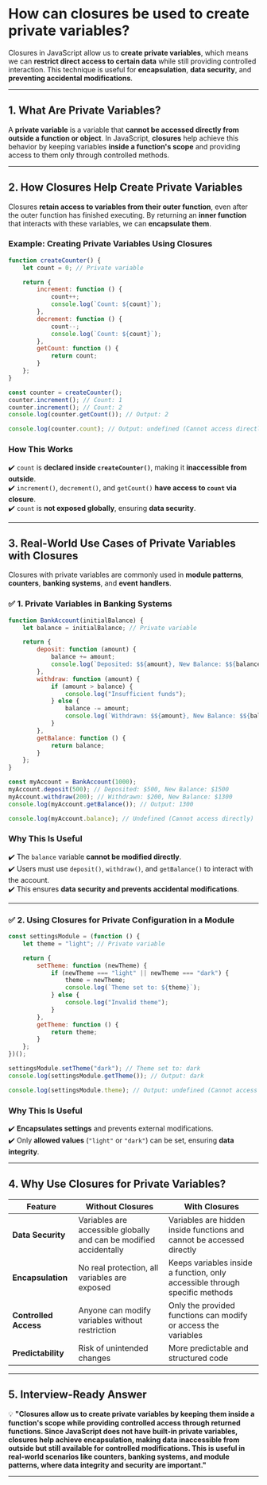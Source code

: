 # How can closures be used to create private variables?

Closures in JavaScript allow us to **create private variables**, which means we can **restrict direct access to certain data** while still providing controlled interaction. This technique is useful for **encapsulation**, **data security**, and **preventing accidental modifications**.

---

## **1. What Are Private Variables?**
A **private variable** is a variable that **cannot be accessed directly from outside a function or object**. In JavaScript, **closures** help achieve this behavior by keeping variables **inside a function's scope** and providing access to them only through controlled methods.

---

## **2. How Closures Help Create Private Variables**
Closures **retain access to variables from their outer function**, even after the outer function has finished executing. By returning an **inner function** that interacts with these variables, we can **encapsulate them**.

### **Example: Creating Private Variables Using Closures**
```javascript
function createCounter() {
    let count = 0; // Private variable

    return {
        increment: function () {
            count++;
            console.log(`Count: ${count}`);
        },
        decrement: function () {
            count--;
            console.log(`Count: ${count}`);
        },
        getCount: function () {
            return count;
        }
    };
}

const counter = createCounter();
counter.increment(); // Count: 1
counter.increment(); // Count: 2
console.log(counter.getCount()); // Output: 2

console.log(counter.count); // Output: undefined (Cannot access directly)
```
### **How This Works**
✔️ `count` is **declared inside `createCounter()`**, making it **inaccessible from outside**.  
✔️ `increment()`, `decrement()`, and `getCount()` **have access to `count` via closure**.  
✔️ `count` is **not exposed globally**, ensuring **data security**.  

---

## **3. Real-World Use Cases of Private Variables with Closures**
Closures with private variables are commonly used in **module patterns**, **counters**, **banking systems**, and **event handlers**.

### ✅ **1. Private Variables in Banking Systems**
```javascript
function BankAccount(initialBalance) {
    let balance = initialBalance; // Private variable

    return {
        deposit: function (amount) {
            balance += amount;
            console.log(`Deposited: $${amount}, New Balance: $${balance}`);
        },
        withdraw: function (amount) {
            if (amount > balance) {
                console.log("Insufficient funds");
            } else {
                balance -= amount;
                console.log(`Withdrawn: $${amount}, New Balance: $${balance}`);
            }
        },
        getBalance: function () {
            return balance;
        }
    };
}

const myAccount = BankAccount(1000);
myAccount.deposit(500); // Deposited: $500, New Balance: $1500
myAccount.withdraw(200); // Withdrawn: $200, New Balance: $1300
console.log(myAccount.getBalance()); // Output: 1300

console.log(myAccount.balance); // Undefined (Cannot access directly)
```
### **Why This Is Useful**
✔️ The `balance` variable **cannot be modified directly**.  
✔️ Users must use `deposit()`, `withdraw()`, and `getBalance()` to interact with the account.  
✔️ This ensures **data security and prevents accidental modifications**.  

---

### ✅ **2. Using Closures for Private Configuration in a Module**
```javascript
const settingsModule = (function () {
    let theme = "light"; // Private variable

    return {
        setTheme: function (newTheme) {
            if (newTheme === "light" || newTheme === "dark") {
                theme = newTheme;
                console.log(`Theme set to: ${theme}`);
            } else {
                console.log("Invalid theme");
            }
        },
        getTheme: function () {
            return theme;
        }
    };
})();

settingsModule.setTheme("dark"); // Theme set to: dark
console.log(settingsModule.getTheme()); // Output: dark

console.log(settingsModule.theme); // Output: undefined (Cannot access directly)
```
### **Why This Is Useful**
✔️ **Encapsulates settings** and prevents external modifications.  
✔️ Only **allowed values** (`"light"` or `"dark"`) can be set, ensuring **data integrity**.  

---

## **4. Why Use Closures for Private Variables?**
| **Feature** | **Without Closures** | **With Closures** |
|------------|----------------------|-------------------|
| **Data Security** | Variables are accessible globally and can be modified accidentally | Variables are hidden inside functions and cannot be accessed directly |
| **Encapsulation** | No real protection, all variables are exposed | Keeps variables inside a function, only accessible through specific methods |
| **Controlled Access** | Anyone can modify variables without restriction | Only the provided functions can modify or access the variables |
| **Predictability** | Risk of unintended changes | More predictable and structured code |

---

## **5. Interview-Ready Answer**
💡 **"Closures allow us to create private variables by keeping them inside a function's scope while providing controlled access through returned functions. Since JavaScript does not have built-in private variables, closures help achieve encapsulation, making data inaccessible from outside but still available for controlled modifications. This is useful in real-world scenarios like counters, banking systems, and module patterns, where data integrity and security are important."**  

---
